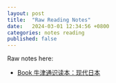 ```yaml
---
layout: post
title:  "Raw Reading Notes"
date:   2024-03-01 12:34:56 +0800
categories: notes reading
published: false
---
```

Raw notes here:
- [Book 牛津通识读本：现代日本][book-oup-001]

[book-oup-001]: ../../../../../n/OUP-Morden_Japan.html
